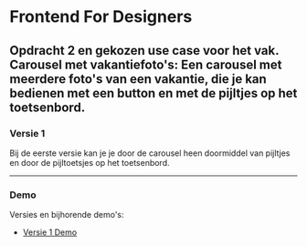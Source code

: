 # Frontend For Designers
Opdracht 2 en gekozen use case voor het vak.
Carousel met vakantiefoto's: Een carousel met meerdere foto's van een vakantie, die je kan bedienen met een button en met de pijltjes op het toetsenbord.
---

### Versie 1
Bij de eerste versie kan je je door de carousel heen doormiddel van pijltjes en door de pijltoetsjes op het toetsenbord.

-----

### Demo
Versies en bijhorende demo's:


- [Versie 1 Demo](https://oege.ie.hva.nl/~farganm001/FFD_Opdracht2_Versie_2/)

